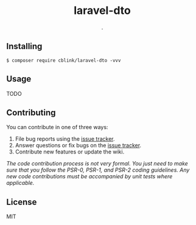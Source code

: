 <h1 align="center"> laravel-dto </h1>

<p align="center"> .</p>


## Installing

```shell
$ composer require cblink/laravel-dto -vvv
```

## Usage

TODO

## Contributing

You can contribute in one of three ways:

1. File bug reports using the [issue tracker](https://github.com/cblink/laravel-dto/issues).
2. Answer questions or fix bugs on the [issue tracker](https://github.com/cblink/laravel-dto/issues).
3. Contribute new features or update the wiki.

_The code contribution process is not very formal. You just need to make sure that you follow the PSR-0, PSR-1, and PSR-2 coding guidelines. Any new code contributions must be accompanied by unit tests where applicable._

## License

MIT